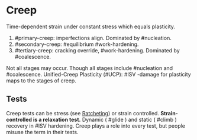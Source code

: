 # Creep

Time-dependent strain under constant stress which equals plasticity.
1. #primary-creep: imperfections align. Dominated by #nucleation.
2. #secondary-creep: #equilibrium #work-hardening.
3. #tertiary-creep: cracking override, #work-hardening. Dominated by #coalescence.

Not all stages may occur.
Though all stages include #nucleation and #coalescence.
Unified-Creep Plasticity (#UCP): #ISV -damage for plasticity maps to the stages of creep.

## Tests
Creep tests can be stress (see [Ratcheting](ratcheting.md)) or strain controlled.
**Strain-controlled is a relaxation test.**
Dynamic ( #glide ) and static ( #climb ) recovery in #ISV hardening.
Creep plays a role into every test, but people misuse the term in their tests.